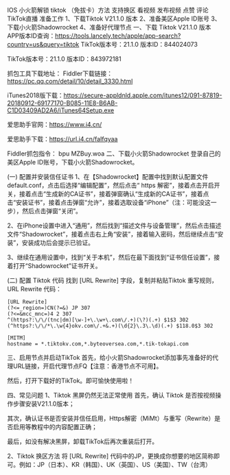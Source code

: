 IOS 小火箭解锁 tiktok （免拔卡）方法
支持换区
看视频
发布视频
点赞
评论
TikTok直播
准备工作
1、下载Tiktok V21.1.0 版本
2、准备美区Apple ID账号
3、下载小火箭Shadowrocket
4、准备好代理节点
一、下载 Tiktok V21.1.0 版本
APP版本ID查询：https://tools.lancely.tech/apple/app-search?country=us&query=tiktok
TikTok版本号：21.1.0 版本ID：844024073

TikTok版本号：21.1.0 版本ID：843972181

抓包工具下载地址：
Fiddler下载链接： https://pc.qq.com/detail/10/detail_3330.html

iTunes2018版下载：https://secure-appldnld.apple.com/itunes12/091-87819-20180912-69177170-B085-11E8-B6AB-C1D03409AD2A6/iTunes64Setup.exe

爱思助手官网：https://www.i4.cn/

爱思助手下载：https://url.i4.cn/faIfqyaa

Fiddler抓包指令：
    bpu MZBuy.woa
二、下载小火箭Shadowrocket
登录自己的美区Apple ID账号，下载小火箭Shadowrocket。

(一) 配置并安装信任证书
1、在【Shadowrocket】配置中找到默认配置文件 default.conf，点击后选择“编辑配置”，然后点击“ https 解密”，接着点击开启开关，接着点击“生成新的CA证书”，接着弹窗确认“生成新的CA证书”，接着点击“安装证书”，接着点击弹窗“允许”，接着选取设备“iPhone”（注：可能没这一步），然后点击弹窗“关闭”。

2、在iPhone设置中进入“通用”，然后找到“描述文件与设备管理”，然后点击描述文件“Shadowrocket”，接着点击右上角“安装”，接着输入密码，然后继续点击“安装”，安装成功后会提示已验证。

3、继续在通用设置中，找到“关于本机”，然后在最下面找到“证书信任设置”，接着打开“Shadowrocket”证书开关。

(二) 配置 Tiktok 代码
找到 [URL Rewrite] 字段，复制并粘贴Tiktok 重写规则， URL Rewrite 代码：

    [URL Rewrite]
    (?<=_region=)CN(?=&) JP 307
    (?<=&mcc_mnc=)4 2 307
    ^(https?:\/\/(tnc|dm)[\w-]+\.\w+\.com\/.+)(\?)(.+) $1$3 302
    (^https?:\/\/*\.\w{4}okv.com\/.+&.+)(\d{2}\.3\.\d)(.+) $118.0$3 302

    [MITM]
    hostname = *.tiktokv.com,*.byteoversea.com,*.tik-tokapi.com
三、启用节点并启动TikTok
首先，给小火箭Shadowrocket添加事先准备好的代理URL链接，开启代理节点FQ【注意：香港节点不可用】。

然后，打开下载好的TikTok。即可愉快使用啦！

四、常见问题
1、Tiktok 黑屏仍然无法正常使用
首先，确认 Tiktok 是否按视频操作步骤安装V21.1.0版本；

其次，确认证书是否安装并信任启用，Https解密（MiMt）与重写（Rewrite）是否启用等教程中的内容配置正确；

最后，如没有解决黑屏，卸载TikTok后再次重装后打开。

2、Tiktok 换区方法
将 [URL Rewrite] 代码中的JP，更换成你想要的地区简称即可。例如：JP（日本）、KR（韩国）、UK（英国）、US（美国）、TW（台湾）
